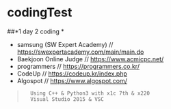 # codingTest

##*1 day 2 coding *

- samsung (SW Expert Academy) // https://swexpertacademy.com/main/main.do
- Baekjoon Online Judge       // https://www.acmicpc.net/
- programmers                 // https://programmers.co.kr/
- CodeUp                      // https://codeup.kr/index.php
- Algospot                    // https://www.algospot.com/

>       Using C++ & Python3 with x1c 7th & x220
>       Visual Studio 2015 & VSC
